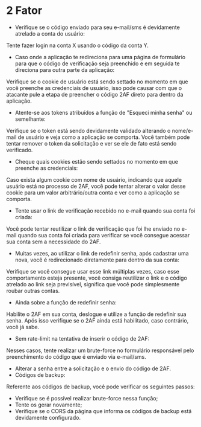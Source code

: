 # 2 Fator

* Verifique se o código enviado para seu e-mail/sms é devidamente atrelado a conta do usuário:

Tente fazer login na conta X usando o código da conta Y.



* Caso onde a aplicação te redireciona para uma página de formulário para que o código de verificação seja preenchido e em seguida te direciona para outra parte da aplicação:

Verifique se o cookie de usuário está sendo settado no momento em que você preenche as credenciais de usuário, isso pode causar com que o atacante pule a etapa de preencher o código 2AF direto para dentro da aplicação.



* Atente-se aos tokens atribuídos a função de "Esqueci minha senha" ou semelhante:

Verifique se o token está sendo devidamente validado alterando o nome/e-mail de usuário e veja como a aplicação se comporta. Você também pode tentar remover o token da solicitação e ver se ele de fato está sendo verificado.



* Cheque quais cookies estão sendo settados no momento em que preenche as credenciais:

Caso exista algum cookie com nome de usuário, indicando que aquele usuário está no processo de 2AF, você pode tentar alterar o valor desse cookie para um valor arbitrário/outra conta e ver como a aplicação se comporta.



* Tente usar o link de verificação recebido no e-mail quando sua conta foi criada:

Você pode tentar reutilizar o link de verificação que foi lhe enviado no e-mail quando sua conta foi criada para verificar se você consegue acessar sua conta sem a necessidade do 2AF.



* Muitas vezes, ao utilizar o link de redefinir senha, após cadastrar uma nova, você é redirecionado diretamente para dentro da sua conta:

Verifique se você consegue usar esse link múltiplas vezes, caso esse comportamento esteja presente, você consiga reutilizar o link e o código atrelado ao link seja previsível, significa que você pode simplesmente roubar outras contas.



* Ainda sobre a função de redefinir senha:

Habilite o 2AF em sua conta, deslogue e utilize a função de redefinir sua senha. Após isso verifique se o 2AF ainda está habilitado, caso contrário, você já sabe.



* Sem rate-limit na tentativa de inserir o código de 2AF:

Nesses casos, tente realizar um brute-force no formulário responsável pelo preenchimento do código que é enviado via e-mail/sms.



* Alterar a senha entre a solicitação e o envio do código de 2AF.
* Códigos de backup:

Referente aos códigos de backup, você pode verificar os seguintes passos:

* Verifique se é possível realizar brute-force nessa função;
* Tente os gerar novamente;
* Verifique se o CORS da página que informa os códigos de backup está devidamente configurado.
